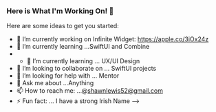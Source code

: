 ### Here is What I'm Working On! 👋



Here are some ideas to get you started:

- 🔭 I’m currently working on Infinite Widget: https://apple.co/3iOx24z
- 🌱 I’m currently learning ...SwiftUI and Combine
- - 🌱 I’m currently learning ... UX/UI Design
- 👯 I’m looking to collaborate on ... SwiftUI projects
- 🤔 I’m looking for help with ... Mentor
- 💬 Ask me about ...Anything
- 📫 How to reach me: ...@shawnlewis52@gmail.com
- ⚡ Fun fact: ... I have a strong Irish Name
-->
